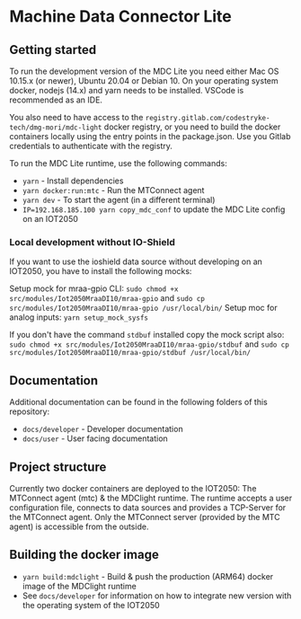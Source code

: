 # Machine Data Connector Lite

## Getting started

To run the development version of the MDC Lite you need either Mac OS 10.15.x (or newer), Ubuntu 20.04 or Debian 10. On your operating system docker, nodejs (14.x) and yarn needs to be installed. VSCode is recommended as an IDE.

You also need to have access to the `registry.gitlab.com/codestryke-tech/dmg-mori/mdc-light` docker registry, or you need to build the
docker containers locally using the entry points in the package.json. Use you Gitlab credentials to authenticate with the registry.

To run the MDC Lite runtime, use the following commands:

- `yarn` - Install dependencies
- `yarn docker:run:mtc` - Run the MTConnect agent
- `yarn dev` - To start the agent (in a different terminal)
- `IP=192.168.185.100 yarn copy_mdc_conf` to update the MDC Lite config on an IOT2050

### Local development without IO-Shield

If you want to use the ioshield data source without developing on an IOT2050, you have to install the following mocks:

Setup mock for mraa-gpio CLI:
`sudo chmod +x src/modules/Iot2050MraaDI10/mraa-gpio` and `sudo cp src/modules/Iot2050MraaDI10/mraa-gpio /usr/local/bin/`
Setup moc for analog inputs:
`yarn setup_mock_sysfs`

If you don't have the command `stdbuf` installed copy the mock script also:
`sudo chmod +x src/modules/Iot2050MraaDI10/mraa-gpio/stdbuf` and `sudo cp src/modules/Iot2050MraaDI10/mraa-gpio/stdbuf /usr/local/bin/`

## Documentation

Additional documentation can be found in the following folders of this repository:

- `docs/developer` - Developer documentation
- `docs/user` - User facing documentation

## Project structure

Currently two docker containers are deployed to the IOT2050: The MTConnect agent (mtc) & the MDClight runtime.
The runtime accepts a user configuration file, connects to data sources and provides a TCP-Server for the MTConnect agent.
Only the MTConnect server (provided by the MTC agent) is accessible from the outside.

## Building the docker image

- `yarn build:mdclight` - Build & push the production (ARM64) docker image of the MDClight runtime
- See `docs/developer` for information on how to integrate new version with the operating system of the IOT2050
